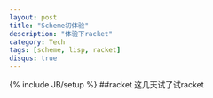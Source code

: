 ```yaml
---
layout: post
title: "Scheme初体验"
description: "体验下racket"
category: Tech
tags: [scheme, lisp, racket]
disqus: true
---
```

{% include JB/setup %}
##racket
这几天试了试racket
